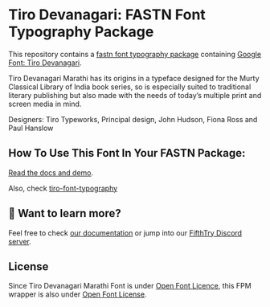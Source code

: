 # Tiro Devanagari: FASTN Font Typography Package

This repository contains a [fastn font typography package](https://fastn.com/featured/fonts-typography/) containing [Google Font: 
Tiro Devanagari](https://fonts.google.com/specimen/Tiro+Devanagari+Marathi/about?subset=devanagari).

Tiro Devanagari Marathi has its origins in a typeface designed for the Murty Classical Library of India book series, so is especially suited to traditional literary publishing but also made with the needs of today’s multiple print and screen media in mind. 

Designers: Tiro Typeworks, Principal design, John Hudson, Fiona Ross and Paul Hanslow


## How To Use This Font In Your FASTN Package:

[Read the docs and demo](https://fastn-community.github.io/tiro-font/).

Also, check [tiro-font-typography](https://fastn-community.github.io/tiro-typography/)

## 👀 Want to learn more?

Feel free to check [our documentation](https://fastn.com/) or jump into our [FifthTry Discord 
server](https://discord.gg/bucrdvptYd).

## License

Since Tiro Devanagari Marathi Font is under [Open Font Licence](https://fonts.google.com/specimen/Tiro+Devanagari+Marathi/about?subset=devanagari), this FPM wrapper is also
under [Open Font License](LICENSE).




